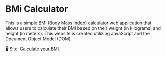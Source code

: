 # BMi Calculator
This is a simple BMI (Body Mass Index) calculator web application that allows users to calculate their BMI based on their weight (in kilograms) and height (in meters). This website is created utilizing JavaScript and the Document Object Model (DOM).

🖥 Site: [Calculate your BMI][def]

[def]: https://bmi-calculator.netlify.app/